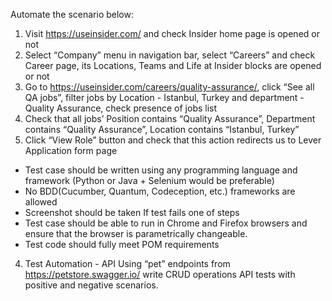 Automate the scenario below:
1. Visit https://useinsider.com/ and check Insider home page is opened or not
2. Select “Company” menu in navigation bar, select “Careers” and check Career
page, its Locations, Teams and Life at Insider blocks are opened or not
3. Go to https://useinsider.com/careers/quality-assurance/, click “See all QA
jobs”, filter jobs by Location - Istanbul, Turkey and department - Quality
Assurance, check presence of jobs list
4. Check that all jobs’ Position contains “Quality Assurance”, Department
contains “Quality Assurance”, Location contains “Istanbul, Turkey”
5. Click “View Role” button and check that this action redirects us to Lever
Application form page
- Test case should be written using any programming language and framework
(Python or Java + Selenium would be preferable)
- No BDD(Cucumber, Quantum, Codeception, etc.) frameworks are allowed
- Screenshot should be taken If test fails one of steps
- Test case should be able to run in Chrome and Firefox browsers and ensure
that the browser is parametrically changeable.
- Test code should fully meet POM requirements
4. Test Automation - API
Using “pet” endpoints from https://petstore.swagger.io/ write CRUD operations API
tests with positive and negative scenarios.

